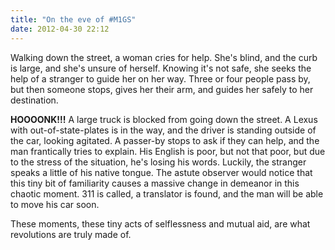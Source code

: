 ```yaml
---
title: "On the eve of #M1GS"
date: 2012-04-30 22:12
---
```


Walking down the street, a woman cries for help. She's blind, and the curb is
large, and she's unsure of herself. Knowing it's not safe, she seeks the help
of a stranger to guide her on her way. Three or four people pass by, but then
someone stops, gives her their arm, and guides her safely to her destination.

**HOOOONK!!!** A large truck is blocked from going down the street. A Lexus
with out-of-state-plates is in the way, and the driver is standing outside
of the car, looking agitated. A passer-by stops to ask if they can help, and
the man frantically tries to explain. His English is poor, but not that poor,
but due to the stress of the situation, he's losing his words. Luckily, the
stranger speaks a little of his native tongue. The astute observer would notice
that this tiny bit of familiarity causes a massive change in demeanor in this
chaotic moment. 311 is called, a translator is found, and the man will be able
to move his car soon.

These moments, these tiny acts of selflessness and mutual aid, are what
revolutions are truly made of.
